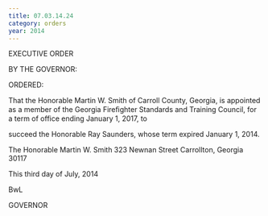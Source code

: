 ```yaml
---
title: 07.03.14.24
category: orders
year: 2014
---
```

 

EXECUTIVE ORDER

BY THE GOVERNOR:

ORDERED:

That the Honorable Martin W. Smith of Carroll County, Georgia, is
appointed as a member of the Georgia Fireﬁghter Standards and
Training Council, for a term of office ending January 1, 2017, to

succeed the Honorable Ray Saunders, whose term expired January
1, 2014.

The Honorable Martin W. Smith
323 Newnan Street
Carrollton, Georgia 30117

This third day of July, 2014

 BwL

GOVERNOR

